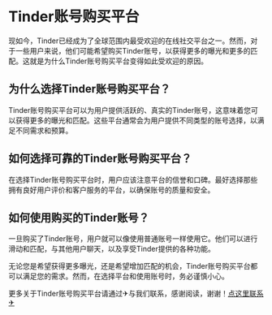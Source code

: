 # Tinder账号购买平台

现如今，Tinder已经成为了全球范围内最受欢迎的在线社交平台之一。然而，对于一些用户来说，他们可能希望购买Tinder账号，以获得更多的曝光和更多的匹配。这就是为什么Tinder账号购买平台变得如此受欢迎的原因。

## 为什么选择Tinder账号购买平台？

Tinder账号购买平台可以为用户提供活跃的、真实的Tinder账号，这意味着您可以获得更多的曝光和匹配。这些平台通常会为用户提供不同类型的账号选择，以满足不同需求和预算。

## 如何选择可靠的Tinder账号购买平台？

在选择Tinder账号购买平台时，用户应该注意平台的信誉和口碑。最好选择那些拥有良好用户评价和客户服务的平台，以确保账号的质量和安全。

## 如何使用购买的Tinder账号？

一旦购买了Tinder账号，用户就可以像使用普通账号一样使用它。他们可以进行滑动和匹配，与其他用户聊天，以及享受Tinder提供的各种功能。

无论您是希望获得更多曝光，还是希望增加匹配的机会，Tinder账号购买平台都可以满足您的需求。然而，在选择平台和使用账号时，务必谨慎小心。

更多关于Tinder账号购买平台请通过✈与我们联系，感谢阅读，谢谢！[点这里联系✈](https://ww.k02.cc)